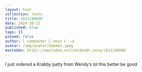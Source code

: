 ```yaml
---
layout: toot
collection: toots
title: 1011140600
date: 2024-10-11
published: true
tags: []
pinned: false
author: ⸸ commander ░ nova ⸸ :~$
avatar: /img/avatar/daemon.jpeg
mastodon: https://mastodon.online/@cmdr_nova/1011140600
---
```


I just ordered a Krabby patty from Wendy’s lol this better be good
